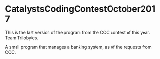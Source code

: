 # CatalystsCodingContestOctober2017
This is the last version of the program from the CCC contest of this year. Team Trilobytes.

A small program that manages a banking system, as of the requests from CCC.
